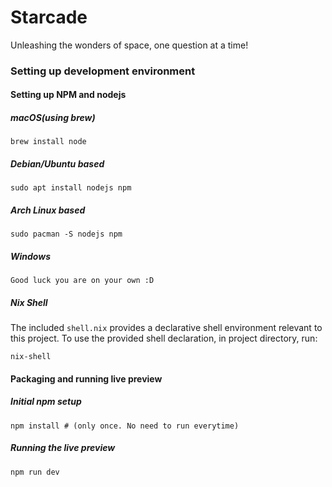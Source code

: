 # Starcade
Unleashing the wonders of space, one question at a time!

### Setting up development environment
#### Setting up NPM and nodejs

##### macOS(using brew)
```
brew install node
```

##### Debian/Ubuntu based
```
sudo apt install nodejs npm
```

##### Arch Linux based
```
sudo pacman -S nodejs npm
```

##### Windows
```
Good luck you are on your own :D
```

##### Nix Shell
The included `shell.nix` provides a declarative shell environment relevant to this project.
To use the provided shell declaration, in project directory, run:
```
nix-shell
```

#### Packaging and running live preview

##### Initial npm setup
```
npm install # (only once. No need to run everytime)
```

##### Running the live preview
```
npm run dev
```

